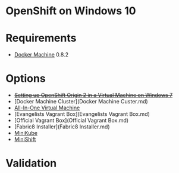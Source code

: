 ﻿OpenShift on Windows 10
=======================

# Requirements

- [Docker Machine](https://github.com/docker/machine/) 0.8.2

# Options

- ~~[Setting up OpenShift Origin 2 in a Virtual Machine on Windows 7](https://denisvuyka.wordpress.com/2013/09/17/setting-up-openshift-origin-virtual-machine-on-windows-7/)~~
- [Docker Machine Cluster](Docker Machine Custer.md)
- [All-In-One Virtual Machine](All-in-One.md)
- [Evangelists Vagrant Box](Evangelists Vagrant Box.md)
- [Official Vagrant Box](Official Vagrant Box.md)
- [Fabric8 Installer](Fabric8 Installer.md)
- [MiniKube](MiniKube.md)
- [MiniShift](MiniShift.md)

# Validation
